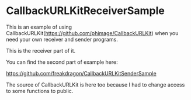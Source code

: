 # CallbackURLKitReceiverSample

This is an example of using CallbackURLKit(https://github.com/phimage/CallbackURLKit) when you need your own receiver and sender programs.

This is the receiver part of it. 

You can find the second part of example here: 

https://github.com/freakdragon/CallbackURLKitSenderSample

The source of CallbackURLKit is here too because I had to change access to some functions to public.
